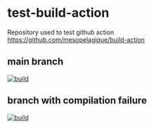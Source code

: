 # test-build-action

Repository used to test github action https://github.com/mesopelagique/build-action

## main branch

[![build](https://github.com/mesopelagique/test-build-action/actions/workflows/build.yml/badge.svg)](https://github.com/mesopelagique/test-build-action/actions/workflows/build.yml)

## branch with compilation failure

[![build](https://github.com/mesopelagique/test-build-action/actions/workflows/build.yml/badge.svg?branch=feature%2Ffailure)](https://github.com/mesopelagique/test-build-action/actions/workflows/build.yml)
